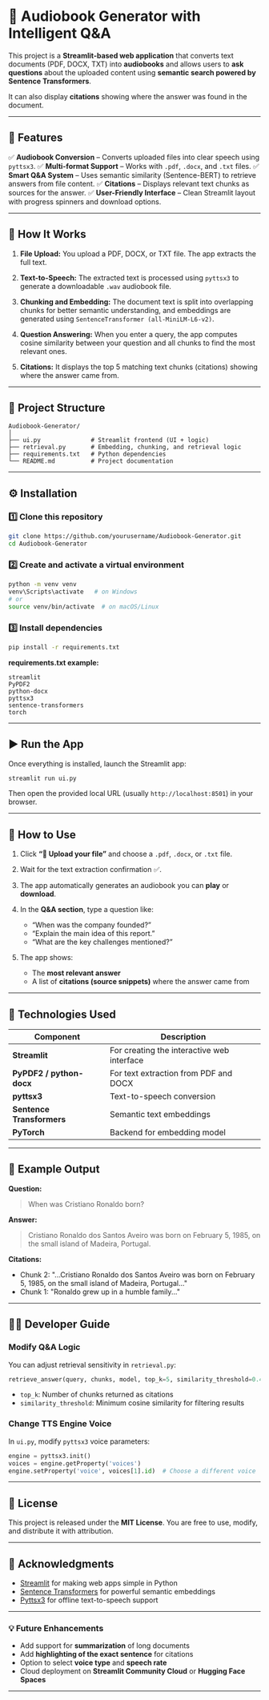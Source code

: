# 📖 Audiobook Generator with Intelligent Q&A

This project is a **Streamlit-based web application** that converts text documents (PDF, DOCX, TXT) into **audiobooks** and allows users to **ask questions** about the uploaded content using **semantic search powered by Sentence Transformers**.

It can also display **citations** showing where the answer was found in the document.

---

## 🚀 Features

✅ **Audiobook Conversion** – Converts uploaded files into clear speech using `pyttsx3`.
✅ **Multi-format Support** – Works with `.pdf`, `.docx`, and `.txt` files.
✅ **Smart Q&A System** – Uses semantic similarity (Sentence-BERT) to retrieve answers from file content.
✅ **Citations** – Displays relevant text chunks as sources for the answer.
✅ **User-Friendly Interface** – Clean Streamlit layout with progress spinners and download options.

---

## 🧠 How It Works

1. **File Upload:**
   You upload a PDF, DOCX, or TXT file. The app extracts the full text.

2. **Text-to-Speech:**
   The extracted text is processed using `pyttsx3` to generate a downloadable `.wav` audiobook file.

3. **Chunking and Embedding:**
   The document text is split into overlapping chunks for better semantic understanding, and embeddings are generated using `SentenceTransformer (all-MiniLM-L6-v2)`.

4. **Question Answering:**
   When you enter a query, the app computes cosine similarity between your question and all chunks to find the most relevant ones.

5. **Citations:**
   It displays the top 5 matching text chunks (citations) showing where the answer came from.

---

## 🧩 Project Structure

```
Audiobook-Generator/
│
├── ui.py              # Streamlit frontend (UI + logic)
├── retrieval.py       # Embedding, chunking, and retrieval logic
├── requirements.txt   # Python dependencies
└── README.md          # Project documentation
```

---

## ⚙️ Installation

### 1️⃣ Clone this repository

```bash
git clone https://github.com/yourusername/Audiobook-Generator.git
cd Audiobook-Generator
```

### 2️⃣ Create and activate a virtual environment

```bash
python -m venv venv
venv\Scripts\activate   # on Windows
# or
source venv/bin/activate  # on macOS/Linux
```

### 3️⃣ Install dependencies

```bash
pip install -r requirements.txt
```

**requirements.txt example:**

```
streamlit
PyPDF2
python-docx
pyttsx3
sentence-transformers
torch
```

---

## ▶️ Run the App

Once everything is installed, launch the Streamlit app:

```bash
streamlit run ui.py
```

Then open the provided local URL (usually `http://localhost:8501`) in your browser.

---

## 🧩 How to Use

1. Click **“📂 Upload your file”** and choose a `.pdf`, `.docx`, or `.txt` file.
2. Wait for the text extraction confirmation ✅.
3. The app automatically generates an audiobook you can **play** or **download**.
4. In the **Q&A section**, type a question like:

   * “When was the company founded?”
   * “Explain the main idea of this report.”
   * “What are the key challenges mentioned?”
5. The app shows:

   * The **most relevant answer**
   * A list of **citations (source snippets)** where the answer came from

---

## 🧰 Technologies Used

| Component                 | Description                                |
| ------------------------- | ------------------------------------------ |
| **Streamlit**             | For creating the interactive web interface |
| **PyPDF2 / python-docx**  | For text extraction from PDF and DOCX      |
| **pyttsx3**               | Text-to-speech conversion                  |
| **Sentence Transformers** | Semantic text embeddings                   |
| **PyTorch**               | Backend for embedding model                |

---

## 📌 Example Output

**Question:**

> When was Cristiano Ronaldo born?

**Answer:**

> Cristiano Ronaldo dos Santos Aveiro was born on February 5, 1985, on the small island of Madeira, Portugal.

**Citations:**

* Chunk 2: "...Cristiano Ronaldo dos Santos Aveiro was born on February 5, 1985, on the small island of Madeira, Portugal..."
* Chunk 1: "Ronaldo grew up in a humble family..."

---

## 🧑‍💻 Developer Guide

### Modify Q&A Logic

You can adjust retrieval sensitivity in `retrieval.py`:

```python
retrieve_answer(query, chunks, model, top_k=5, similarity_threshold=0.4)
```

* `top_k`: Number of chunks returned as citations
* `similarity_threshold`: Minimum cosine similarity for filtering results

### Change TTS Engine Voice

In `ui.py`, modify `pyttsx3` voice parameters:

```python
engine = pyttsx3.init()
voices = engine.getProperty('voices')
engine.setProperty('voice', voices[1].id)  # Choose a different voice
```

---

## 🧾 License

This project is released under the **MIT License**.
You are free to use, modify, and distribute it with attribution.

---

## 🌟 Acknowledgments

* [Streamlit](https://streamlit.io/) for making web apps simple in Python
* [Sentence Transformers](https://www.sbert.net/) for powerful semantic embeddings
* [Pyttsx3](https://pyttsx3.readthedocs.io/en/latest/) for offline text-to-speech support

---

### 💡 Future Enhancements

* Add support for **summarization** of long documents
* Add **highlighting of the exact sentence** for citations
* Option to select **voice type** and **speech rate**
* Cloud deployment on **Streamlit Community Cloud** or **Hugging Face Spaces**

---



